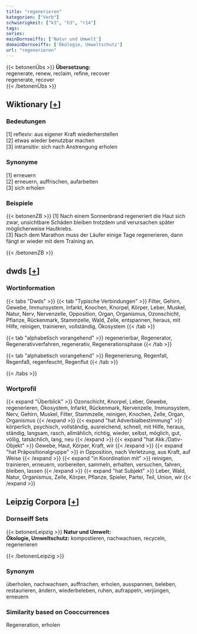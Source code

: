 ```yaml
---
title: "regenerieren"
kategorien: ["Verb"]
schwierigkeit: ["k3", "h3", "r14"]
tags:
series:
mainDornseiffs: ['Natur und Umwelt']
domainDornseiffs: ['Ökologie, Umweltschutz']
url: "regenerieren"
---
```


{{< betonenÜbs >}}
**Übersetzung:**  
regenerate, renew, reclaim, refine, recover  
regenerate, recover  
{{< /betonenÜbs >}}

## Wiktionary [[+](https://de.wiktionary.org/wiki/regenerieren)]

### Bedeutungen
[1] reflexiv: aus eigener Kraft wiederherstellen  
[2] etwas wieder benutzbar machen  
[3] intransitiv: sich nach Anstrengung erholen  

### Synonyme
[1] erneuern  
[2] erneuern, auffrischen, aufarbeiten  
[3] sich erholen  

### Beispiele
{{< betonenZB >}}
[1] Nach einem Sonnenbrand regeneriert die Haut sich zwar, unsichtbare Schäden bleiben trotzdem und verursachen später möglicherweise Hautkrebs.  
[3] Nach dem Marathon muss der Läufer einige Tage regenerieren, dann fängt er wieder mit dem Training an.  

{{< /betonenZB >}}


## dwds [[+](https://www.dwds.de/wb/regenerieren)]

### Wortinformation
{{< tabs "Dwds" >}}
{{< tab "Typische Verbindungen" >}}
Filter, Gehirn, Gewebe, Immunsystem, Infarkt, Knochen, Knorpel, Körper, Leber, Muskel, Natur, Nerv, Nervenzelle, Opposition, Organ, Organismus, Ozonschicht, Pflanze, Rückenmark, Stammzelle, Wald, Zelle, entspannen, heraus, mit Hilfe, reinigen, trainieren, vollständig, Ökosystem
{{< /tab >}}

{{< tab "alphabetisch vorangehend" >}}
regenerierbar, Regenerator, Regenerativverfahren, regenerativ, Regenerationsphase
{{< /tab >}}

{{< tab "alphabetisch vorangehend" >}}
Regenerierung, Regenfall, Regenfaß, regenfeucht, Regenflut
{{< /tab >}}

{{< /tabs >}}

### Wortprofil
{{< expand "Überblick" >}} Ozonschicht, Knorpel, Leber, Gewebe, regenerieren, Ökosystem, Infarkt, Rückenmark, Nervenzelle, Immunsystem, Nerv, Gehirn, Muskel, Filter, Stammzelle, reinigen, Knochen, Zelle, Organ, Organismus {{< /expand >}}
{{< expand "hat Adverbialbestimmung" >}} körperlich, psychisch, vollständig, ausreichend, schnell, mit Hilfe, heraus, ständig, langsam, rasch, allmählich, richtig, wieder, selbst, möglich, gut, völlig, tatsächlich, lang, neu {{< /expand >}}
{{< expand "hat Akk./Dativ-Objekt" >}} Gewebe, Haut, Körper, Kraft, wir {{< /expand >}}
{{< expand "hat Präpositionalgruppe" >}} in Opposition, nach Verletzung, aus Kraft, auf Weise {{< /expand >}}
{{< expand "in Koordination mit" >}} reinigen, trainieren, erneuern, vorbereiten, sammeln, erhalten, versuchen, fahren, bleiben, lassen {{< /expand >}}
{{< expand "hat Subjekt" >}} Leber, Wald, Natur, Organismus, Zelle, Körper, Pflanze, Spieler, Partei, Teil, Union, wir {{< /expand >}}

## Leipzig Corpora [[+](https://corpora.uni-leipzig.de/en/res?word=regenerieren&corpusId=deu_newscrawl-public_2018)]

### Dornseiff Sets
{{< betonenLeipzig >}}
**Natur und Umwelt:**  
**Ökologie, Umweltschutz:** kompostieren, nachwachsen, recyceln, regenerieren  

{{< /betonenLeipzig >}}

### Synonym
überholen, nachwachsen, auffrischen, erholen, ausspannen, beleben, restaurieren, ändern, wiederbeleben, ruhen, aufrappeln, verjüngen, erneuern


### Similarity based on Cooccurrences
Regeneration, erholen

